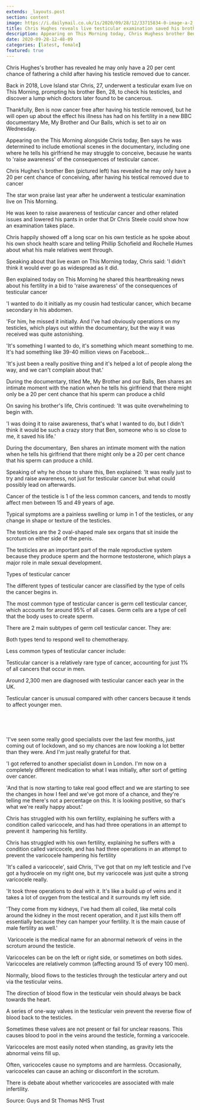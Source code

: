 ```yaml
---
extends: _layouts.post
section: content
image: https://i.dailymail.co.uk/1s/2020/09/28/12/33715834-0-image-a-2_1601292601511.jpg 
title: Chris Hughes reveals live testicular examination saved his brothers life 
description: Appearing on This Morning today, Chris Hughess brother Ben, 28, from Gloucestershire, said he may have a 20 per cent chance of fathering a child, after having his testicle removed due to cancer. 
date: 2020-09-28-12-48-09 
categories: [latest, female] 
featured: true 
--- 
```

Chris Hughes's brother has revealed he may only have a 20 per cent chance of fathering a child after having his testicle removed due to cancer.  

Back in 2018, Love Island star Chris, 27, underwent a testicular exam live on This Morning, prompting his brother Ben, 28, to check his testicles, and discover a lump which doctors later found to be cancerous.  

Thankfully, Ben is now cancer free after having his testicle removed, but he will open up about the effect his illness has had on his fertility in a new BBC documentary Me, My Brother and Our Balls, which is set to air on Wednesday.    

Appearing on the This Morning alongside Chris today, Ben says he was determined to include emotional scenes in the documentary, including one where he tells his girlfriend he may struggle to conceive, because he wants to 'raise awareness' of the consequences of testicular cancer. 

Chris Hughes's brother Ben (pictured left) has revealed he may only have a 20 per cent chance of conceiving, after having his testical removed due to cancer

The star won praise last year after he underwent a testicular examination live on This Morning.

He was keen to raise awareness of testicular cancer and other related issues and lowered his pants in order that Dr Chris Steele could show how an examination takes place.

Chris happily showed off a long scar on his own testicle as he spoke about his own shock health scare and telling Phillip Schofield and Rochelle Humes about what his male relatives went through. 

Speaking about that live exam on This Morning today, Chris said: 'I didn't think it would ever go as widespread as it did. 

Ben explained today on This Morning he shared this heartbreaking news about his fertility in a bid to 'raise awareness' of the consequences of testicular cancer

'I wanted to do it initially as my cousin had testicular cancer, which became secondary in his abdomen. 

'For him, he missed it initially. And I've had obviously operations on my testicles, which plays out within the documentary, but the way it was received was quite astonishing.

'It's something I wanted to do, it's something which meant something to me. It's had something like 39-40 million views on Facebook… 

'It's just been a really positive thing and it's helped a lot of people along the way, and we can't complain about that.'

During the documentary, titled Me, My Brother and our Balls, Ben shares an intimate moment with the nation when he tells his girlfriend that there might only be a 20 per cent chance that his sperm can produce a child

On saving his brother's life, Chris continued: 'It was quite overwhelming to begin with. 

'I was doing it to raise awareness, that's what I wanted to do, but I didn't think it would be such a crazy story that Ben, someone who is so close to me, it saved his life.' 

During the documentary,  Ben shares an intimate moment with the nation when he tells his girlfriend that there might only be a 20 per cent chance that his sperm can produce a child. 

Speaking of why he chose to share this, Ben explained: 'It was really just to try and raise awareness, not just for testicular cancer but what could possibly lead on afterwards. 

Cancer of the testicle is 1 of the less common cancers, and tends to mostly affect men between 15 and 49 years of age.

Typical symptoms are a painless swelling or lump in 1 of the testicles, or any change in shape or texture of the testicles.

The testicles are the 2 oval-shaped male sex organs that sit inside the scrotum on either side of the penis.

The testicles are an important part of the male reproductive system because they produce sperm and the hormone testosterone, which plays a major role in male sexual development.

Types of testicular cancer

The different types of testicular cancer are classified by the type of cells the cancer begins in.

The most common type of testicular cancer is germ cell testicular cancer, which accounts for around 95% of all cases. Germ cells are a type of cell that the body uses to create sperm.

There are 2 main subtypes of germ cell testicular cancer. They are:

Both types tend to respond well to chemotherapy.

Less common types of testicular cancer include:

Testicular cancer is a relatively rare type of cancer, accounting for just 1% of all cancers that occur in men.

Around 2,300 men are diagnosed with testicular cancer each year in the UK.

Testicular cancer is unusual compared with other cancers because it tends to affect younger men.

 

 

'I've seen some really good specialists over the last few months, just coming out of lockdown, and so my chances are now looking a lot better than they were. And I'm just really grateful for that. 

'I got referred to another specialist down in London. I'm now on a completely different medication to what I was initially, after sort of getting over cancer. 

'And that is now starting to take real good effect and we are starting to see the changes in how I feel and we've got more of a chance, and they're telling me there's not a percentage on this. It is looking positive, so that's what we're really happy about.'  

Chris has struggled with his own fertility, explaining he suffers with a condition called varicocele, and has had three operations in an attempt to prevent it  hampering his fertility. 

Chris has struggled with his own fertility, explaining he suffers with a condition called varicocele, and has had three operations in an attempt to prevent the varicocele hampering his fertility

'It's called a varicocele', said Chris, 'I've got that on my left testicle and I've got a hydrocele on my right one, but my varicocele was just quite a strong varicocele really. 

'It took three operations to deal with it. It's like a build up of veins and it takes a lot of oxygen from the testical and it surrounds my left side.

'They come from my kidneys, I've had them all coiled, like metal coils around the kidney in the most recent operation, and it just kills them off essentially because they can hamper your fertility. It is the main cause of male fertility as well.' 

 Varicocele is the medical name for an abnormal network of veins in the scrotum around the testicle. 

Varicoceles can be on the left or right side, or sometimes on both sides. Varicoceles are relatively common (affecting around 15 of every 100 men). 

Normally, blood flows to the testicles through the testicular artery and out via the testicular veins. 

The direction of blood flow in the testicular vein should always be back towards the heart. 

A series of one-way valves in the testicular vein prevent the reverse flow of blood back to the testicles. 

Sometimes these valves are not present or fail for unclear reasons. This causes blood to pool in the veins around the testicle, forming a varicocele. 

Varicoceles are most easily noted when standing, as gravity lets the abnormal veins fill up. 

Often, varicoceles cause no symptoms and are harmless. Occasionally, varicoceles can cause an aching or discomfort in the scrotum. 

There is debate about whether varicoceles are associated with male infertility. 

Source: Guys and St Thomas NHS Trust  


